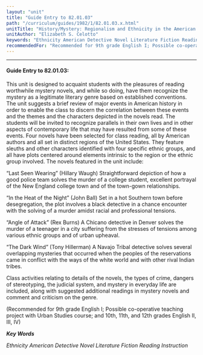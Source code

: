 ```yaml
---
layout: "unit"
title: "Guide Entry to 82.01.03"
path: "/curriculum/guides/1982/1/82.01.03.x.html"
unitTitle: "History/Mystery: Regionalism and Ethnicity in the American Detective Novel"
unitAuthor: "Elizabeth S. Celotto"
keywords: "Ethnicity American Detective Novel Literature Fiction Reading Instruction"
recommendedFor: "Recommended for 9th grade English I; Possible co-operative teaching project with Urban Studies course; and 10th, 11th, and 12th grades English II, III, IV"
---
```

<body>
<hr/>
<h4>
Guide Entry to 82.01.03:
</h4>
This unit is designed to acquaint students with the pleasures of reading worthwhile mystery novels, and while so doing, have them recognize the mystery as a legitimate literary genre based on established conventions.  The unit suggests a brief review of major events in American history in order to enable the class to discern the correlation between these events and the themes and the characters depicted in the novels read.  The students will be invited to recognize parallels in their own lives and in other aspects of contemporary life that may have resulted from some of these events. Four novels have been selected for class reading, all by American authors and all set in distinct regions of the United States.  They feature sleuths and other characters identified with four specific ethnic groups, and all have plots centered around elements intrinsic to the region or the ethnic group involved.  The novels featured in the unit include:
<p>
“Last Seen Wearing” (Hillary Waugh) Straightforward depiction of how a good police team solves the murder of a college student, excellent portrayal of the New England college town and of the town-gown relationships.
</p>
<p>
“In the Heat of the Night” (John Ball) Set in a hot Southern town before desegregation, the plot involves a black detective in a chance encounter with the solving of a murder amidst racial and professional tensions.
</p>
<p>
“Angle of Attack” (Rex Burns) A Chicano detective in Denver solves the murder of a teenager in a city suffering from the stresses of tensions among various ethnic groups and of urban upheaval.
</p>
<p>
“The Dark Wind” (Tony Hillerman) A Navajo Tribal detective solves several overlapping mysteries that occurred when the peoples of the reservations came in conflict with the ways of the white world and with other rival Indian tribes.
</p>
<p>
Class activities relating to details of the novels, the types of crime, dangers of stereotyping, the judicial system, and mystery in everyday life are included, along with suggested additional readings in mystery novels and comment and criticism on the genre.
</p>
<p>
(Recommended for 9th grade English I; Possible co-operative teaching project with Urban Studies course; and 10th, 11th, and 12th grades English II, III, IV)
</p>
<p>
<b>
<i>
Key Words
</i>
</b>
<br/>
</p>
<p>
<i>
Ethnicity American Detective Novel Literature Fiction Reading Instruction
</i>
</p>
</body>